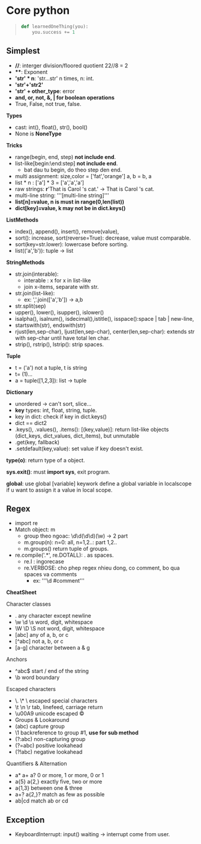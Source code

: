 # Core python

> ```python
> def learnedOneThing(you):
>     you.success += 1
> ```

## Simplest

- __//__: interger division/floored quotient  22//8 = 2
- __**__: Exponent
- __'str' * n__: 'str...str' n times, n: int.
- __'str'+'str2'__
- __'str' + other_type__: error
- __and, or, not, &, | for boolean operations__
- True, False, not true, false.

__Types__
- cast: int(), float(), str(), bool()
- None is __NoneType__

__Tricks__
- range(begin, end, step) __not include end__.
- list-like[begin:\end:step] __not include end__.
    - bat dau tu begin, do theo step den end.
- multi assignment: size,color = ['fat','orange']
                    a, b = b, a
- list * n : ['a'] * 3 = ['a','a','a']
- raw strings: __r__'That is Carol \'s cat.' -> That is Carol \'s cat.
- multi-line string: '''[multi-line string]'''
- __list[n]=value, n is must in range(0,len(list))__
- __dict[key]=value, k may not be in dict.keys()__

__ListMethods__
- index(), append(), insert(), remove(value), 
- sort(): increase, sort(reverse=True): decrease, value must comparable.
- sort(key=str.lower): lowercase before sorting.
- list(('a','b')): tuple -> list

__StringMethods__
- str.join(interable): 
    + interable : x for x in list-like
    + join x-items, separate with str.
- str.join(list-like):
    + ex: ','.join(['a','b']) -> a,b
- str.split(sep)
- upper(), lower(), isupper(), islower()
- isalpha(), isalnum(), isdecimal(),istitle(), isspace():space | tab | new-line,
- startswith(str), endswith(str)
- rjust(len,sep-char), ljust(len,sep-char), center(len,sep-char): extends str with sep-char until have total len char.
- strip(), rstrip(), lstrip(): strip spaces.

__Tuple__
- t = ('a') not a tuple, t is string
- t= (1)...
- a = tuple([1,2,3]): list -> tuple

__Dictionary__
- unordered -> can't sort, slice...
- __key__ types: int, float, string, tuple.
- key in dict: check if key in dict.keys()
- dict == dict2
- .keys(), .values(), .items(): [(key,value)]: return list-like objects (dict\_keys, dict\_values, dict\_items), but unmutable
- .get(key, fallback)
- .setdefault(key,value): set value if key doesn't exist.

__type(o)__: return type of a object.

__sys.exit()__: must __import sys__, exit program.

__global__: use global [variable] keywork define a global variable in localscope if u want to assign it a value in local scope.

## Regex
- import re
- Match object: m
    + group theo ngoac: \d\d(\d\d)(\w) -> 2 part
    + m.group(n): n=0: all, n=1,2..: part 1,2..
    + m.groups() return tuple of groups.
- re.compile('.*', re.DOTALL): . as spaces.
    + re.I : ingorecase
    + re.VERBOSE: cho phep regex nhieu dong, co comment, bo qua spaces va comments
        * ex: '''\d #comment'''

__CheatSheet__

Character classes
- .   any character except newline
- \w \d \s    word, digit, whitespace
- \W \D \S    not word, digit, whitespace
- [abc]   any of a, b, or c
- [\^abc]  not a, b, or c
- [a-g]   character between a & g

Anchors
- ^abc$   start / end of the string
- \b  word boundary

Escaped characters
- \\. \\* \\    escaped special characters
- \t \n \r    tab, linefeed, carriage return
- \u00A9  unicode escaped ©
- Groups & Lookaround
- (abc)   capture group
- \1  backreference to group #1, __use for sub method__
- (?:abc) non-capturing group
- (?=abc) positive lookahead
- (?!abc) negative lookahead

Quantifiers & Alternation
- a* a+ a?    0 or more, 1 or more, 0 or 1
- a{5} a{2,}  exactly five, two or more
- a{1,3}  between one & three
- a+? a{2,}?  match as few as possible
- ab|cd   match ab or cd

## Exception

- KeyboardInterrupt: input() waiting -> interrupt come from user.
